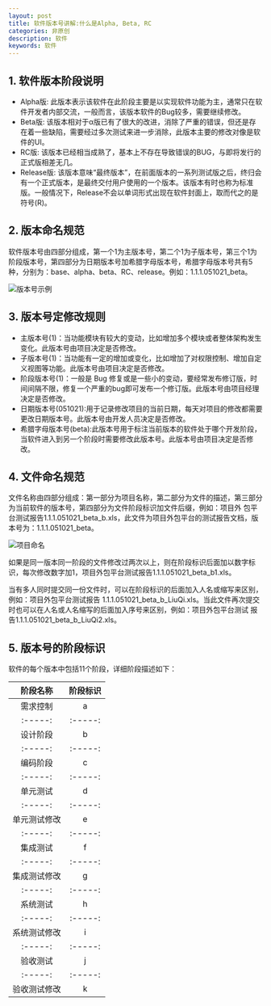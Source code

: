```yaml
---
layout: post
title: 软件版本号讲解:什么是Alpha, Beta, RC
categories: 非原创
description: 软件
keywords: 软件
---
```



## 1. 软件版本阶段说明  

* Alpha版: 此版本表示该软件在此阶段主要是以实现软件功能为主，通常只在软件开发者内部交流，一般而言，该版本软件的Bug较多，需要继续修改。
* Beta版: 该版本相对于α版已有了很大的改进，消除了严重的错误，但还是存在着一些缺陷，需要经过多次测试来进一步消除，此版本主要的修改对像是软件的UI。
* RC版: 该版本已经相当成熟了，基本上不存在导致错误的BUG，与即将发行的正式版相差无几。
* Release版: 该版本意味“最终版本”，在前面版本的一系列测试版之后，终归会有一个正式版本，是最终交付用户使用的一个版本。该版本有时也称为标准版。一般情况下，Release不会以单词形式出现在软件封面上，取而代之的是符号(R)。

## 2. 版本命名规范  

软件版本号由四部分组成，第一个1为主版本号，第二个1为子版本号，第三个1为阶段版本号，第四部分为日期版本号加希腊字母版本号，希腊字母版本号共有5种，分别为：base、alpha、beta、RC、release。例如：1.1.1.051021_beta。  
  
![版本号示例](/blog/images/posts/2007_2012/20120129_01.png)  


## 3. 版本号定修改规则  

* 主版本号(1)：当功能模块有较大的变动，比如增加多个模块或者整体架构发生变化。此版本号由项目决定是否修改。
* 子版本号(1)：当功能有一定的增加或变化，比如增加了对权限控制、增加自定义视图等功能。此版本号由项目决定是否修改。
* 阶段版本号(1)：一般是 Bug 修复或是一些小的变动，要经常发布修订版，时间间隔不限，修复一个严重的bug即可发布一个修订版。此版本号由项目经理决定是否修改。
* 日期版本号(051021):用于记录修改项目的当前日期，每天对项目的修改都需要更改日期版本号。此版本号由开发人员决定是否修改。
* 希腊字母版本号(beta):此版本号用于标注当前版本的软件处于哪个开发阶段，当软件进入到另一个阶段时需要修改此版本号。此版本号由项目决定是否修改。

## 4. 文件命名规范  

文件名称由四部分组成：第一部分为项目名称，第二部分为文件的描述，第三部分为当前软件的版本号，第四部分为文件阶段标识加文件后缀，例如：项目外 包平台测试报告1.1.1.051021_beta_b.xls，此文件为项目外包平台的测试报告文档，版本号为：1.1.1.051021_beta。  

![项目命名](/blog/images/posts/2007_2012/20120129_02.jpg)   
  

如果是同一版本同一阶段的文件修改过两次以上，则在阶段标识后面加以数字标识，每次修改数字加1，项目外包平台测试报告1.1.1.051021_beta_b1.xls。  

当有多人同时提交同一份文件时，可以在阶段标识的后面加入人名或缩写来区别，例如：项目外包平台测试报告 1.1.1.051021_beta_b_LiuQi.xls。当此文件再次提交时也可以在人名或人名缩写的后面加入序号来区别，例如：项目外包平台测试 报告1.1.1.051021_beta_b_LiuQi2.xls。  

## 5. 版本号的阶段标识  

软件的每个版本中包括11个阶段，详细阶段描述如下：


| 阶段名称 | 阶段标识 | 
| :-----: | :-----: | 
| 需求控制 | a |
| :-----: | :-----: | 
| 设计阶段 | b | 
| :-----: | :-----: | 
| 编码阶段 | c | 
| :-----: | :-----: | 
| 单元测试 | d | 
| :-----: | :-----: | 
| 单元测试修改 | e | 
| :-----: | :-----: | 
| 集成测试 | f | 
| :-----: | :-----: | 
| 集成测试修改 | g | 
| :-----: | :-----: | 
| 系统测试 | h | 
| :-----: | :-----: | 
| 系统测试修改 | i |
| :-----: | :-----: | 
| 验收测试 | j |
| :-----: | :-----: | 
| 验收测试修改 | k |
  

